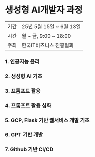 # 생성형 AI개발자 과정
<div align="right">
  <table>
    <tr>
      <td>기간</td>
      <td>25년 5월 15일 ~ 6월 13일</td>
    </tr>
    <tr>
      <td>시간</td>
      <td>월 ~ 금, 9:00 ~ 18:00</td>
    </tr>
    <tr>
      <td>주최</td>
      <td>한국IT비즈니스 진흥협회</td>
    </tr>    
  </table>
</div>

### 1. 인공지능 윤리
### 2. 생성형 AI 기초 
### 3. 프롬프트 활용 
### 4. 프롬프트 활용 심화 
### 5. GCP, Flask 기반 웹서비스 개발 기초
### 6. GPT 기반 개발 
### 7. Github 기반 CI/CD 
